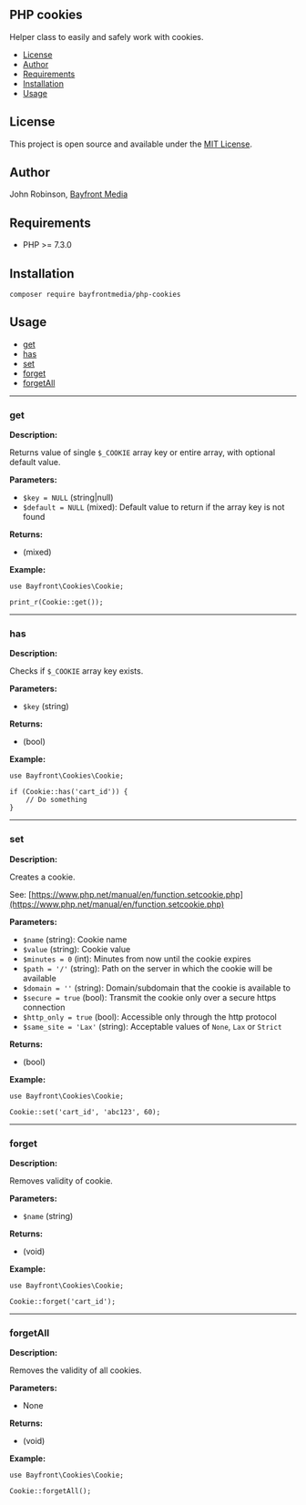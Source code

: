 ## PHP cookies

Helper class to easily and safely work with cookies.

- [License](#license)
- [Author](#author)
- [Requirements](#requirements)
- [Installation](#installation)
- [Usage](#usage)

## License

This project is open source and available under the [MIT License](LICENSE).

## Author

John Robinson, [Bayfront Media](https://www.bayfrontmedia.com)

## Requirements

* PHP >= 7.3.0

## Installation

```
composer require bayfrontmedia/php-cookies
```

## Usage

- [get](#get)
- [has](#has)
- [set](#set)
- [forget](#forget)
- [forgetAll](#forgetall)

<hr />

### get

**Description:**

Returns value of single `$_COOKIE` array key or entire array, with optional default value.

**Parameters:**

- `$key = NULL` (string|null)
- `$default = NULL` (mixed): Default value to return if the array key is not found

**Returns:**

- (mixed)

**Example:**

```
use Bayfront\Cookies\Cookie;

print_r(Cookie::get());
```

<hr />

### has

**Description:**

Checks if `$_COOKIE` array key exists.

**Parameters:**

- `$key` (string)

**Returns:**

- (bool)

**Example:**

```
use Bayfront\Cookies\Cookie;

if (Cookie::has('cart_id')) {
    // Do something
}
```

<hr />

### set

**Description:**

Creates a cookie.

See: [https://www.php.net/manual/en/function.setcookie.php](https://www.php.net/manual/en/function.setcookie.php)

**Parameters:**

- `$name` (string): Cookie name
- `$value` (string): Cookie value
- `$minutes = 0` (int): Minutes from now until the cookie expires
- `$path = '/'` (string): Path on the server in which the cookie will be available
- `$domain = ''` (string): Domain/subdomain that the cookie is available to
- `$secure = true` (bool): Transmit the cookie only over a secure https connection
- `$http_only = true` (bool): Accessible only through the http protocol
- `$same_site = 'Lax'` (string): Acceptable values of `None`, `Lax` or `Strict`

**Returns:**

- (bool)

**Example:**

```
use Bayfront\Cookies\Cookie;

Cookie::set('cart_id', 'abc123', 60);
```

<hr />

### forget

**Description:**

Removes validity of cookie.

**Parameters:**

- `$name` (string)

**Returns:**

- (void)

**Example:**

```
use Bayfront\Cookies\Cookie;

Cookie::forget('cart_id');
```

<hr />

### forgetAll

**Description:**

Removes the validity of all cookies.

**Parameters:**

- None

**Returns:**

- (void)

**Example:**

```
use Bayfront\Cookies\Cookie;

Cookie::forgetAll();
```